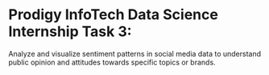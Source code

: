 <h1>Prodigy InfoTech Data Science Internship Task 3:</h1>
<p>
Analyze and visualize sentiment patterns in social media data to understand public opinion and attitudes towards specific topics or brands.
</p>
